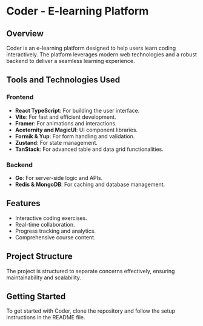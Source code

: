 # Coder - E-learning Platform

## Overview
Coder is an e-learning platform designed to help users learn coding interactively. The platform leverages modern web technologies and a robust backend to deliver a seamless learning experience.

## Tools and Technologies Used

### Frontend
- **React TypeScript**: For building the user interface.
- **Vite**: For fast and efficient development.
- **Framer**: For animations and interactions.
- **Aceternity and MagicUI**: UI component libraries.
- **Formik & Yup**: For form handling and validation.
- **Zustand**: For state management.
- **TanStack**: For advanced table and data grid functionalities.

### Backend
- **Go**: For server-side logic and APIs.
- **Redis & MongoDB**: For caching and database management.

## Features
- Interactive coding exercises.
- Real-time collaboration.
- Progress tracking and analytics.
- Comprehensive course content.

## Project Structure
The project is structured to separate concerns effectively, ensuring maintainability and scalability.

## Getting Started
To get started with Coder, clone the repository and follow the setup instructions in the README file.
